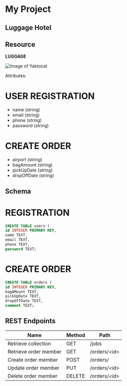 # My Project
## Luggage Hotel
## Resource

**LUGGAGE**


![Image of Yaktocat](https://github.com/dsu-cit-csweb3200/f19-resourceful-ferus2306/blob/master/images/example.jpg)

Attributes:

# USER REGISTRATION
* name (string)
* email (string)
* phone (string)
* password (string)

# CREATE ORDER
* airport (string)
* bagAmount (string)
* pickUpDate (string)
* dropOffDate (string)

## Schema

# REGISTRATION
```sql
CREATE TABLE users (
id INTEGER PRIMARY KEY,
name TEXT,
email TEXT,
phone TEXT,
password TEXT;
```
# CREATE ORDER
```sql
CREATE TABLE orders (
id INTEGER PRIMARY KEY,
bagAMount TEXT,
pickUpDate TEXT,
dropOffDate TEXT,
comment TEXT;
```

## REST Endpoints

Name                           | Method | Path
-------------------------------|--------|------------------
Retrieve  collection | GET    | /jobs
Retrieve order member     | GET    | /orders/*\<id\>*
Create order member       | POST   | /orders/
Update order member       | PUT    | /orders/*\<id\>*
Delete order member       | DELETE | /orders/*\<id\>*





